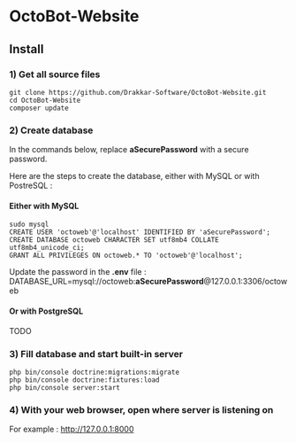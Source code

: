 # OctoBot-Website


## Install

### 1) Get all source files

```
git clone https://github.com/Drakkar-Software/OctoBot-Website.git
cd OctoBot-Website
composer update
```

### 2) Create database

In the commands below, replace **aSecurePassword** with a secure password.

Here are the steps to create the database, either with MySQL or with PostreSQL :

#### Either with MySQL

```
sudo mysql
CREATE USER 'octoweb'@'localhost' IDENTIFIED BY 'aSecurePassword';
CREATE DATABASE octoweb CHARACTER SET utf8mb4 COLLATE utf8mb4_unicode_ci;
GRANT ALL PRIVILEGES ON octoweb.* TO 'octoweb'@'localhost';
```

Update the password in the **.env** file :
DATABASE_URL=mysql://octoweb:**aSecurePassword**@127.0.0.1:3306/octoweb

#### Or with PostgreSQL

TODO


### 3) Fill database and start built-in server

```
php bin/console doctrine:migrations:migrate
php bin/console doctrine:fixtures:load
php bin/console server:start
```

### 4) With your web browser, open where server is listening on

For example : http://127.0.0.1:8000
